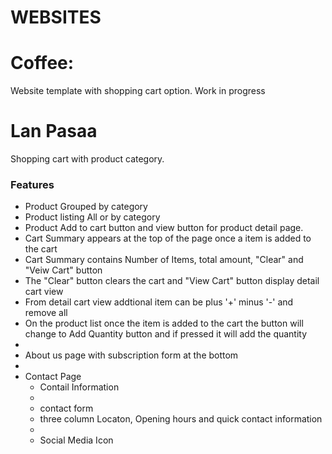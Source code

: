 <h1>WEBSITES</h1>
<h1>Coffee:</h1>
<div>Website template with shopping cart option. Work in progress</div>

<h1>Lan Pasaa</h1>
<div>Shopping cart with product category.
<h3>Features</h3>
<ul>
<li>Product Grouped by category</li>
<li>Product listing All or by category</li>
<li>Product Add to cart button and view button for product detail page.</li>
<li>Cart Summary appears at the top of the page once a item is added to the cart</li>
<li>Cart Summary contains Number of Items, total amount, "Clear" and "Veiw Cart" button</li>
<li>The "Clear" button clears the cart and "View Cart" button display detail cart view</li>
<li>From detail cart view addtional item can be plus '+' minus '-' and remove all</li>
<li>On the product list once the item is added to the cart the button will change to Add Quantity button and if pressed it will add the quantity</li>
<li>
<li>About us page with subscription form at the bottom<li>
<li>Contact Page <ul> 
<li>Contail Information<li>
<li>contact form</li><li>three column Locaton, Opening hours and quick contact information<li><li>Social Media Icon</li>
</ul>
</ul>

</div>